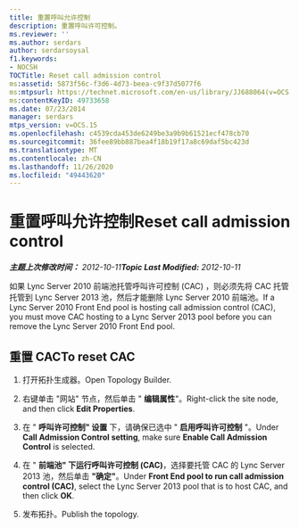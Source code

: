 ```yaml
---
title: 重置呼叫允许控制
description: 重置呼叫许可控制。
ms.reviewer: ''
ms.author: serdars
author: serdarsoysal
f1.keywords:
- NOCSH
TOCTitle: Reset call admission control
ms:assetid: 5873f56c-f3d6-4d73-beea-c9f37d5077f6
ms:mtpsurl: https://technet.microsoft.com/en-us/library/JJ688064(v=OCS.15)
ms:contentKeyID: 49733658
ms.date: 07/23/2014
manager: serdars
mtps_version: v=OCS.15
ms.openlocfilehash: c4539cda453de6249be3a9b9b61521ecf478cb70
ms.sourcegitcommit: 36fee89bb887bea4f18b19f17a8c69daf5bc423d
ms.translationtype: MT
ms.contentlocale: zh-CN
ms.lasthandoff: 11/26/2020
ms.locfileid: "49443620"
---
```

# <a name="reset-call-admission-control"></a><span data-ttu-id="12494-103">重置呼叫允许控制</span><span class="sxs-lookup"><span data-stu-id="12494-103">Reset call admission control</span></span>

<div data-xmlns="http://www.w3.org/1999/xhtml">

<div class="topic" data-xmlns="http://www.w3.org/1999/xhtml" data-msxsl="urn:schemas-microsoft-com:xslt" data-cs="https://msdn.microsoft.com/">

<div data-asp="https://msdn2.microsoft.com/asp">



</div>

<div id="mainSection">

<div id="mainBody"><span data-ttu-id="12494-104">

<span> </span></span><span class="sxs-lookup"><span data-stu-id="12494-104">

<span> </span></span></span>

<span data-ttu-id="12494-105">_**主题上次修改时间：** 2012-10-11_</span><span class="sxs-lookup"><span data-stu-id="12494-105">_**Topic Last Modified:** 2012-10-11_</span></span>

<span data-ttu-id="12494-106">如果 Lync Server 2010 前端池托管呼叫许可控制 (CAC) ，则必须先将 CAC 托管托管到 Lync Server 2013 池，然后才能删除 Lync Server 2010 前端池。</span><span class="sxs-lookup"><span data-stu-id="12494-106">If a Lync Server 2010 Front End pool is hosting call admission control (CAC), you must move CAC hosting to a Lync Server 2013 pool before you can remove the Lync Server 2010 Front End pool.</span></span>

<div>

## <a name="to-reset-cac"></a><span data-ttu-id="12494-107">重置 CAC</span><span class="sxs-lookup"><span data-stu-id="12494-107">To reset CAC</span></span>

1.  <span data-ttu-id="12494-108">打开拓扑生成器。</span><span class="sxs-lookup"><span data-stu-id="12494-108">Open Topology Builder.</span></span>

2.  <span data-ttu-id="12494-109">右键单击 "网站" 节点，然后单击 " **编辑属性**"。</span><span class="sxs-lookup"><span data-stu-id="12494-109">Right-click the site node, and then click **Edit Properties**.</span></span>

3.  <span data-ttu-id="12494-110">在 " **呼叫许可控制" 设置** 下，请确保已选中 " **启用呼叫许可控制** "。</span><span class="sxs-lookup"><span data-stu-id="12494-110">Under **Call Admission Control setting**, make sure **Enable Call Admission Control** is selected.</span></span>

4.  <span data-ttu-id="12494-111">在 " **前端池" 下运行呼叫许可控制 (CAC)**，选择要托管 CAC 的 Lync Server 2013 池，然后单击 **"确定"**。</span><span class="sxs-lookup"><span data-stu-id="12494-111">Under **Front End pool to run call admission control (CAC)**, select the Lync Server 2013 pool that is to host CAC, and then click **OK**.</span></span>

5.  <span data-ttu-id="12494-112">发布拓扑。</span><span class="sxs-lookup"><span data-stu-id="12494-112">Publish the topology.</span></span>

<span data-ttu-id="12494-113"></div>

</div>

<span> </span>

</div>

</div>

</span><span class="sxs-lookup"><span data-stu-id="12494-113"></div>

</div>

<span> </span>

</div>

</div>

</span></span></div>

